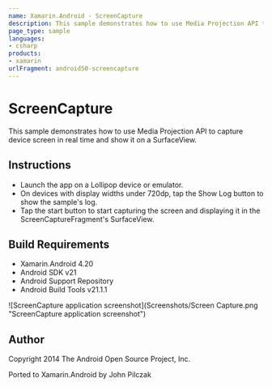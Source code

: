 ```yaml
---
name: Xamarin.Android - ScreenCapture
description: This sample demonstrates how to use Media Projection API to capture device screen in real time and show it on a SurfaceView. Instructions Launch...
page_type: sample
languages:
- csharp
products:
- xamarin
urlFragment: android50-screencapture
---
```

# ScreenCapture

This sample demonstrates how to use Media Projection API to capture device screen in real time and show it on a SurfaceView.

## Instructions
* Launch the app on a Lollipop device or emulator.
* On devices with display widths under 720dp, tap the Show Log button to show the sample's log.
* Tap the start button to start capturing the screen and displaying it in the ScreenCaptureFragment's SurfaceView. 

## Build Requirements

* Xamarin.Android 4.20
* Android SDK v21
* Android Support Repository
* Android Build Tools v21.1.1

![ScreenCapture application screenshot](Screenshots/Screen Capture.png "ScreenCapture application screenshot")

## Author

Copyright 2014 The Android Open Source Project, Inc.

Ported to Xamarin.Android by John Pilczak
